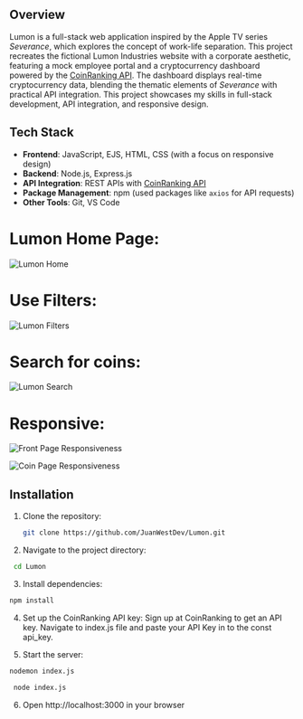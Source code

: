 ## Overview

Lumon is a full-stack web application inspired by the Apple TV series *Severance*, which explores the concept of work-life separation. This project recreates the fictional Lumon Industries website with a corporate aesthetic, featuring a mock employee portal and a cryptocurrency dashboard powered by the [CoinRanking API](https://coinranking.com/api). The dashboard displays real-time cryptocurrency data, blending the thematic elements of *Severance* with practical API integration. This project showcases my skills in full-stack development, API integration, and responsive design.

## Tech Stack

- **Frontend**: JavaScript, EJS, HTML, CSS (with a focus on responsive design)
- **Backend**: Node.js, Express.js
- **API Integration**: REST APIs with [CoinRanking API](https://coinranking.com/api)
- **Package Management**: npm (used packages like `axios` for API requests)
- **Other Tools**: Git, VS Code


# Lumon Home Page:
![Lumon Home](https://github.com/user-attachments/assets/60973a1c-de96-4a47-a82d-8f2b43b3db3a)



# Use Filters:
![Lumon Filters](https://github.com/user-attachments/assets/f8880451-9456-4aa8-a31d-d3e70bc1103b)



# Search for coins:
![Lumon Search](https://github.com/user-attachments/assets/bee31dad-1d1e-4f79-9f10-47cbeeb380c3)



# Responsive:
![Front Page Responsiveness](https://github.com/user-attachments/assets/4a103493-9679-4c72-8bc3-101319f02046)

![Coin Page Responsiveness](https://github.com/user-attachments/assets/c6e045ca-afbe-4adb-8ffa-b91125884b8f)

## Installation

1. Clone the repository:
   ```bash
   git clone https://github.com/JuanWestDev/Lumon.git
   ```
2. Navigate to the project directory:
  ```bash
   cd Lumon
   ```

3. Install dependencies:
  ```bash
  npm install
   ```

4. Set up the CoinRanking API key:
  Sign up at CoinRanking to get an API key.
  Navigate to index.js file and paste your API Key in to the const api_key.

5. Start the server:
  ```bash
  nodemon index.js
  ```  
  ```bash
   node index.js
  ```

6. Open http://localhost:3000 in your browser





